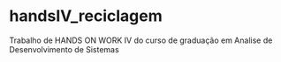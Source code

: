# handsIV_reciclagem
Trabalho de HANDS ON WORK IV  do curso de graduação em Analise de Desenvolvimento de Sistemas
